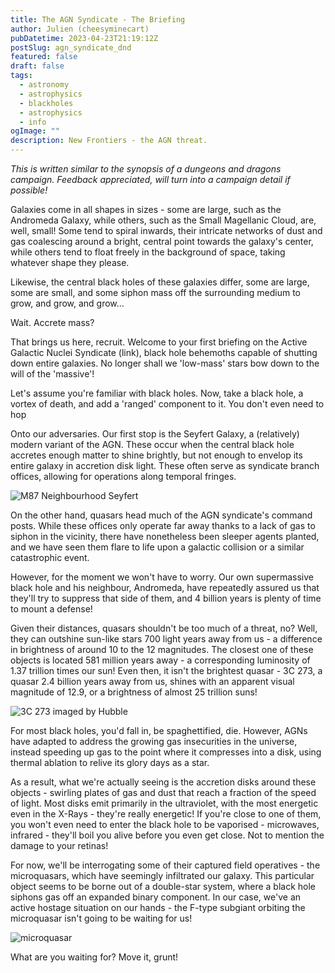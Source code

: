 ```yaml
---
title: The AGN Syndicate - The Briefing
author: Julien (cheesyminecart)
pubDatetime: 2023-04-23T21:19:12Z
postSlug: agn_syndicate_dnd
featured: false
draft: false
tags:
  - astronomy
  - astrophysics
  - blackholes
  - astrophysics
  - info
ogImage: ""
description: New Frontiers - the AGN threat.
---
```


_This is written similar to the synopsis of a dungeons and dragons campaign. Feedback appreciated, will turn into a campaign detail if possible!_

Galaxies come in all shapes in sizes - some are large, such as the Andromeda Galaxy, while others, such as the Small Magellanic Cloud, are, well, small! Some tend to spiral inwards, their intricate networks of dust and gas coalescing around a bright, central point towards the galaxy's center, while others tend to float freely in the background of space, taking whatever shape they please.

Likewise, the central black holes of these galaxies differ, some are large, some are small, and some siphon mass off the surrounding medium to grow, and grow, and grow...

Wait. Accrete mass?

That brings us here, recruit. Welcome to your first briefing on the Active Galactic Nuclei Syndicate (link), black hole behemoths capable of shutting down entire galaxies. No longer shall we 'low-mass' stars bow down to the will of the 'massive'!

Let's assume you're familiar with black holes. Now, take a black hole, a vortex of death, and add a 'ranged' component to it. You don't even need to hop

Onto our adversaries. Our first stop is the Seyfert Galaxy, a (relatively) modern variant of the AGN. These occur when the central black hole accretes enough matter to shine brightly, but not enough to envelop its entire galaxy in accretion disk light. These often serve as syndicate branch offices, allowing for operations along temporal fringes.

![M87 Neighbourhood Seyfert](/blog-images/m87_seyf.webp)

On the other hand, quasars head much of the AGN syndicate's command posts. While these offices only operate far away thanks to a lack of gas to siphon in the vicinity, there have nonetheless been sleeper agents planted, and we have seen them flare to life upon a galactic collision or a similar catastrophic event.

However, for the moment we won't have to worry. Our own supermassive black hole and his neighbour, Andromeda, have repeatedly assured us that they'll try to suppress that side of them, and 4 billion years is plenty of time to mount a defense!

Given their distances, quasars shouldn't be too much of a threat, no? Well, they can outshine sun-like stars 700 light years away from us - a difference in brightness of around 10 to the 12 magnitudes. The closest one of these objects is located 581 million years away - a corresponding luminosity of 1.37 trillion times our sun! Even then, it isn't the brightest quasar - 3C 273, a quasar 2.4 billion years away from us, shines with an apparent visual magnitude of 12.9, or a brightness of almost 25 trillion suns!

![3C 273 imaged by Hubble](/blog-images/3c273%20hubble%20image.webp)

For most black holes, you'd fall in, be spaghettified, die. However, AGNs have adapted to address the growing gas insecurities in the universe, instead speeding up gas to the point where it compresses into a disk, using thermal ablation to relive its glory days as a star.

As a result, what we're actually seeing is the accretion disks around these objects - swirling plates of gas and dust that reach a fraction of the speed of light. Most disks emit primarily in the ultraviolet, with the most energetic even in the X-Rays - they're really energetic! If you're close to one of them, you won't even need to enter the black hole to be vaporised - microwaves, infrared - they'll boil you alive before you even get close. Not to mention the damage to your retinas!

For now, we'll be interrogating some of their captured field operatives - the microquasars, which have seemingly infiltrated our galaxy. This particular object seems to be borne out of a double-star system, where a black hole siphons gas off an expanded binary component. In our case, we've an active hostage situation on our hands - the F-type subgiant orbiting the microquasar isn't going to be waiting for us!

![microquasar](/blog-images/microquasar_v1033scorpii.webp)

What are you waiting for? Move it, grunt!
